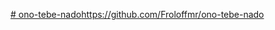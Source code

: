 [# ono-tebe-nado](https://github.com/Froloffmr/ono-tebe-nado)https://github.com/Froloffmr/ono-tebe-nado
